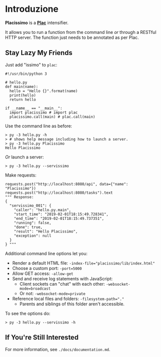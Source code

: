 # Introduzione #
**Placissimo** is a [**Plac**](https://pypi.org/project/plac/) intensifier.

It allows you to run a function from the command line *or* through a RESTful HTTP server. The function just needs to be annotated as per Plac.

## Stay Lazy My Friends ##
Just add "issimo" to `plac`:
	    
	#!/usr/bin/python 3

	# hello.py
	def main(name):
	  hello = "Hello {}".format(name)
	  print(hello)
	  return hello

	if __name__ == "__main__":
	  import placissimo # import plac
	  placissimo.call(main) # plac.call(main)

Use the command line as before:

	> py -3 hello.py -h
	> # shows help message including how to launch a server.
	> py -3 hello.py Placissimo
	Hello Placissimo

*Or* launch a server:

	> py -3 hello.py --servissimo
	
Make requests:

	requests.post("http://localhost:8080/api", data={"name": "Placissimo"})
	requests.post("http://localhost:8080/tasks").text
	""" Response: 
	{
	  "servissimo_001": {
	    "caller": "hello.py.main",
	    "start_time": "2019-02-01T18:15:49.728341",
	    "end_time": "2019-02-01T18:15:49.737351",
	    "running": false,
	    "done": true,
	    "result": "Hello Placissimo",
	    "exception": null
	  }
	} """

Additional command line options let you:

- Render a default HTML file: `-index-file="placissimo/lib/index.html"`
- Choose a custom port: `-port=5000`
- Allow GET access: `-allow-get`
- Send and receive log statements with JavaScript:
  - Client sockets can "chat" with each other: `-websocket-mode=broadcast`
  - Or not: `-websocket-mode=private`
- Reference local files and folders: `-filesystem-path="." `
  - Parents and siblings of this folder aren't accessible.

To see the options do:

	> py -3 hello.py --servissimo -h

## If You're Still Interested ##
For more information, see `./docs/documentation.md`.
